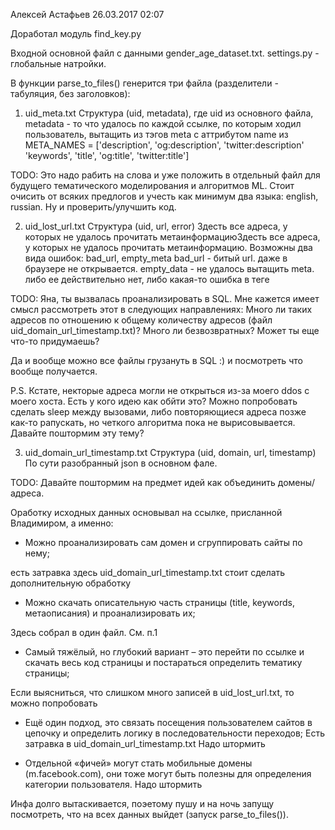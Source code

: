 Алексей Астафьев 26.03.2017 02:07


Доработал модуль find_key.py

Входной основной файл с данными gender_age_dataset.txt.
settings.py - глобальные натройки.

В функции parse_to_files() генерится три файла (разделители - табуляция, без заголовков):
1. uid_meta.txt
    Структура (uid, metadata), где uid из основного файла, metadata - то что удалось по каждой ссылке, по которым ходил пользователь, вытащить из тэгов meta с аттрибутом name из
    META_NAMES = ['description',
              'og:description',
              'twitter:description'
              'keywords',
              'title',
              'og:title',
              'twitter:title']


TODO: Это надо рабить на слова и уже положить в отдельный файл для будущего тематического моделирования и алгоритмов ML. Стоит очисить от всяких предлогов и учесть как минимум два языка: english, russian. Ну и проверить/улучшить код.

2. uid_lost_url.txt
    Структура (uid, url, error)
    Здесть все адреса, у которых не удалось прочитать метаинформациюЗдесть все адреса, у которых не удалось прочитать метаинформацию.
    Возможны два вида ошибок: bad_url, empty_meta
        bad_url - битый url. даже в браузере не открывается.
        empty_data - не удалось вытащить meta. либо ее действительно нет, либо какая-то ошибка в теге

TODO: Яна, ты вызвалась проанализировать в SQL. Мне кажется имеет смысл рассмотреть этот в следующих направлениях:
    Много ли таких адресов по отношению к общему количеству адресов (файл uid_domain_url_timestamp.txt)?
    Много ли безвозвратных?
    Может ты еще что-то придумаешь?

Да и вообще можно все файлы грузануть в SQL :) и посмотреть что вообще получается.

P.S. Кстате, некторые адреса могли не открыться из-за моего ddos с моего хоста. Есть у кого идею как обйти это? Можно попробовать сделать sleep между вызовами, либо повторяющиеся адреса позже как-то рапускать, но четкого алгоритма пока не вырисовывается. Давайте поштормим эту тему?


3. uid_domain_url_timestamp.txt
    Структура (uid, domain, url, timestamp)
    По сути разобранный json в основном фале.

TODO: Давайте поштормим на предмет идей как объединить домены/адреса.


Оработку исходных данных основывал на ссылке, присланной Владимиром, а именно:

- Можно проанализировать сам домен и сгруппировать сайты по нему;

есть затравка здесь uid_domain_url_timestamp.txt
стоит сделать дополнительную обработку

- Можно скачать описательную часть страницы (title, keywords, метаописания) и проанализировать их;

Здесь собрал в один файл. См. п.1

- Самый тяжёлый, но глубокий вариант – это перейти по ссылке и скачать весь код страницы и постараться определить тематику страницы;

Если выясниться, что слишком много записей в uid_lost_url.txt, то можно попробовать

- Ещё один подход, это связать посещения пользователем сайтов в цепочку и определить логику в последовательности переходов;
Есть затравка в uid_domain_url_timestamp.txt
Надо штормить

- Отдельной «фичей» могут стать мобильные домены (m.facebook.com), они тоже могут быть полезны для определения категории пользователя.
Надо штормить


Инфа долго вытаскивается, поэетому пушу и на ночь запущу посмотреть, что на всех данных выйдет (запуск parse_to_files()).